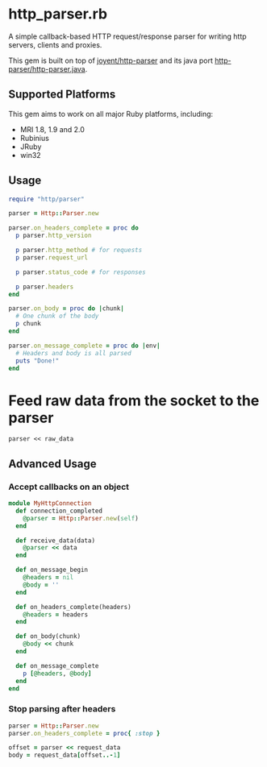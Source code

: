 # http_parser.rb

A simple callback-based HTTP request/response parser for writing http
servers, clients and proxies.

This gem is built on top of [joyent/http-parser](https://github.com/joyent/http-parser) and its java port [http-parser/http-parser.java](https://github.com/http-parser/http-parser.java).

## Supported Platforms

This gem aims to work on all major Ruby platforms, including:

- MRI 1.8, 1.9 and 2.0
- Rubinius
- JRuby
- win32

## Usage

```ruby
require "http/parser"

parser = Http::Parser.new

parser.on_headers_complete = proc do
  p parser.http_version

  p parser.http_method # for requests
  p parser.request_url

  p parser.status_code # for responses

  p parser.headers
end

parser.on_body = proc do |chunk|
  # One chunk of the body
  p chunk
end

parser.on_message_complete = proc do |env|
  # Headers and body is all parsed
  puts "Done!"
end
```

# Feed raw data from the socket to the parser

`parser << raw_data`

## Advanced Usage

### Accept callbacks on an object

```ruby
module MyHttpConnection
  def connection_completed
    @parser = Http::Parser.new(self)
  end

  def receive_data(data)
    @parser << data
  end

  def on_message_begin
    @headers = nil
    @body = ''
  end

  def on_headers_complete(headers)
    @headers = headers
  end

  def on_body(chunk)
    @body << chunk
  end

  def on_message_complete
    p [@headers, @body]
  end
end
```

### Stop parsing after headers

```ruby
parser = Http::Parser.new
parser.on_headers_complete = proc{ :stop }

offset = parser << request_data
body = request_data[offset..-1]
```
